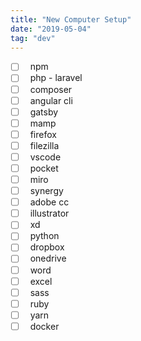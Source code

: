 ```yaml
---
title: "New Computer Setup"
date: "2019-05-04"
tag: "dev"
---
```


- [ ] &nbsp; npm
- [ ] &nbsp; php - laravel
- [ ] &nbsp; composer
- [ ] &nbsp; angular cli
- [ ] &nbsp; gatsby
- [ ] &nbsp; mamp
- [ ] &nbsp; firefox
- [ ] &nbsp; filezilla
- [ ] &nbsp; vscode
- [ ] &nbsp; pocket
- [ ] &nbsp; miro
- [ ] &nbsp; synergy
- [ ] &nbsp; adobe cc
- [ ] &nbsp; illustrator
- [ ] &nbsp; xd
- [ ] &nbsp; python
- [ ] &nbsp; dropbox
- [ ] &nbsp; onedrive
- [ ] &nbsp; word
- [ ] &nbsp; excel
- [ ] &nbsp; sass
- [ ] &nbsp; ruby
- [ ] &nbsp; yarn
- [ ] &nbsp; docker